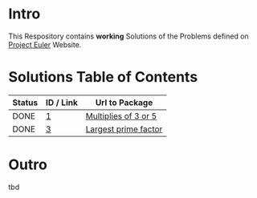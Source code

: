 <h1>Intro</h1>
This Respository contains <b>working</b> Solutions of the Problems defined on 
<a href="https://projecteuler.net/">Project Euler</a> Website.


<h1>Solutions Table of Contents</h1>

Status   | ID / Link                                                | Url to Package
-------- | --------------------------------------------------- | -------------
DONE     | <a href='https://projecteuler.net/problem=1'>1</a>  | <a href='https://github.com/DrLeot/ProjectEuler/tree/master/src/main/java/Problem_1'>Multiplies of 3 or 5</a>
DONE     | <a href='https://projecteuler.net/problem=3'>3</a>  | <a href='https://github.com/DrLeot/ProjectEuler/tree/master/src/main/java/Problem_3'>Largest prime factor</a>

<h1>Outro</h1>
tbd